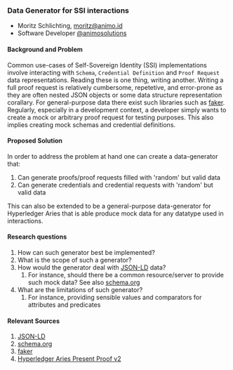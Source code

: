 ### Data Generator for SSI interactions

- Moritz Schlichting, [moritz@animo.id](mailto:moritz@animo.id)
- Software Developer [@animosolutions](ww.animo.id)

#### Background and Problem

Common use-cases of Self-Sovereign Identity (SSI) implementations involve interacting with `Schema`, `Credential Definition` and `Proof Request` data representations. Reading these is one thing, writing another. Writing a full proof request is relatively cumbersome, repetetive, and error-prone as they are often nested JSON objects or some data structure representation corallary. For general-purpose data there exist such libraries such as [faker](https://fakerjs.dev/). Regularly, especially in a development context, a developer simply wants to create a mock or arbitrary proof request for testing purposes. This also implies creating mock schemas and credential definitions.

#### Proposed Solution

In order to address the problem at hand one can create a data-generator that:

1. Can generate proofs/proof requests filled with 'random' but valid data
2. Can generate credentials and credential requests with 'random' but valid data

This can also be extended to be a general-purpose data-generator for Hyperledger Aries that is able produce mock data for any datatype used in interactions.

#### Research questions

1. How can such generator best be implemented?
2. What is the scope of such a generator?
3. How would the generator deal with [JSON-LD](https://json-ld.org/) data?
   1. For instance, should there be a common resource/server to provide such mock data? See also [schema.org](https://schema.org/AdministrativeArea)
4. What are the limitations of such generator?
   1. For instance, providing sensible values and comparators for attributes and predicates

#### Relevant Sources

1. [JSON-LD](https://json-ld.org/)
2. [schema.org](https://schema.org/AdministrativeArea)
3. [faker](https://fakerjs.dev/)
4. [Hyperledger Aries Present Proof v2](https://github.com/hyperledger/aries-rfcs/blob/main/features/0454-present-proof-v2/README.md)
